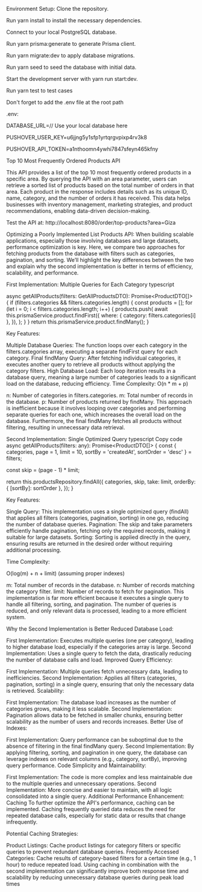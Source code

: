 Environment Setup:
Clone the repository.

Run yarn install to install the necessary dependencies.

Connect to your local PostgreSQL database.

Run yarn prisma:generate to generate Prisma client.

Run yarn migrate:dev to apply database migrations.

Run yarn seed to seed the database with initial data.

Start the development server with yarn run start:dev.

Run yarn test   to test cases


Don't forget to add the .env file at the root path

  .env:

   DATABASE_URL=// Use your local database here

   PUSHOVER_USER_KEY=u6jjng5y1sfp1yrtqrgvpixp4rv3k8

   PUSHOVER_API_TOKEN=a1nthoomn4ywhi7847sfeyn465kfny

Top 10 Most Frequently Ordered Products API




This API provides a list of the top 10 most frequently ordered products in a specific area. By querying the API with an area parameter, users can retrieve a sorted list of products based on the total number of orders in that area. Each product in the response includes details such as its unique ID, name, category, and the number of orders it has received. This data helps businesses with inventory management, marketing strategies, and product recommendations, enabling data-driven decision-making.




Test the API at:
http://localhost:8080/order/top-products?area=Giza

Optimizing a Poorly Implemented List Products API:
When building scalable applications, especially those involving databases and large datasets, performance optimization is key. Here, we compare two approaches for fetching products from the database with filters such as categories, pagination, and sorting. We’ll highlight the key differences between the two and explain why the second implementation is better in terms of efficiency, scalability, and performance.



First Implementation: Multiple Queries for Each Category
typescript






async getAllProducts(filters: GetAllProductsDTO): Promise<ProductDTO[]> {
  if (filters.categories && filters.categories.length) {
    const products = [];
    for (let i = 0; i < filters.categories.length; i++) {
      products.push(
        await this.prismaService.product.findFirst({
          where: { category: filters.categories[i] },
        }),
      );
    }
  }
  return this.prismaService.product.findMany();
}







Key Features:

Multiple Database Queries: The function loops over each category in the filters.categories array, executing a separate findFirst query for each category.
Final findMany Query: After fetching individual categories, it executes another query to retrieve all products without applying the category filters.
High Database Load: Each loop iteration results in a database query, meaning a large number of categories leads to a significant load on the database, reducing efficiency.
Time Complexity:
O(n * m + p)

n: Number of categories in filters.categories.
m: Total number of records in the database.
p: Number of products returned by findMany.
This approach is inefficient because it involves looping over categories and performing separate queries for each one, which increases the overall load on the database. Furthermore, the final findMany fetches all products without filtering, resulting in unnecessary data retrieval.

Second Implementation: Single Optimized Query
typescript
Copy code
async getAllProducts(filters: any): Promise<ProductDTO[]> {
  const { categories, page = 1, limit = 10, sortBy = 'createdAt', sortOrder = 'desc' } = filters;

  const skip = (page - 1) * limit;

  return this.productsRepository.findAll({
    categories,
    skip,
    take: limit,
    orderBy: { [sortBy]: sortOrder },
  });
}



Key Features:




Single Query: This implementation uses a single optimized query (findAll) that applies all filters (categories, pagination, sorting) in one go, reducing the number of database queries.
Pagination: The skip and take parameters efficiently handle pagination, fetching only the required records, making it suitable for large datasets.
Sorting: Sorting is applied directly in the query, ensuring results are returned in the desired order without requiring additional processing.


Time Complexity:


O(log(m) + n + limit) (assuming proper indexes)

m: Total number of records in the database.
n: Number of records matching the category filter.
limit: Number of records to fetch for pagination.
This implementation is far more efficient because it executes a single query to handle all filtering, sorting, and pagination. The number of queries is reduced, and only relevant data is processed, leading to a more efficient system.


Why the Second Implementation is Better
Reduced Database Load:



First Implementation: Executes multiple queries (one per category), leading to higher database load, especially if the categories array is large.
Second Implementation: Uses a single query to fetch the data, drastically reducing the number of database calls and load.
Improved Query Efficiency:




First Implementation: Multiple queries fetch unnecessary data, leading to inefficiencies.
Second Implementation: Applies all filters (categories, pagination, sorting) in a single query, ensuring that only the necessary data is retrieved.
Scalability:




First Implementation: The database load increases as the number of categories grows, making it less scalable.
Second Implementation: Pagination allows data to be fetched in smaller chunks, ensuring better scalability as the number of users and records increases.
Better Use of Indexes:



First Implementation: Query performance can be suboptimal due to the absence of filtering in the final findMany query.
Second Implementation: By applying filtering, sorting, and pagination in one query, the database can leverage indexes on relevant columns (e.g., category, sortBy), improving query performance.
Code Simplicity and Maintainability:




First Implementation: The code is more complex and less maintainable due to the multiple queries and unnecessary operations.
Second Implementation: More concise and easier to maintain, with all logic consolidated into a single query.
Additional Performance Enhancement: Caching
To further optimize the API's performance, caching can be implemented. Caching frequently queried data reduces the need for repeated database calls, especially for static data or results that change infrequently.




Potential Caching Strategies:




Product Listings: Cache product listings for category filters or specific queries to prevent redundant database queries.
Frequently Accessed Categories: Cache results of category-based filters for a certain time (e.g., 1 hour) to reduce repeated load.
Using caching in combination with the second implementation can significantly improve both response time and scalability by reducing unnecessary database queries during peak load times







